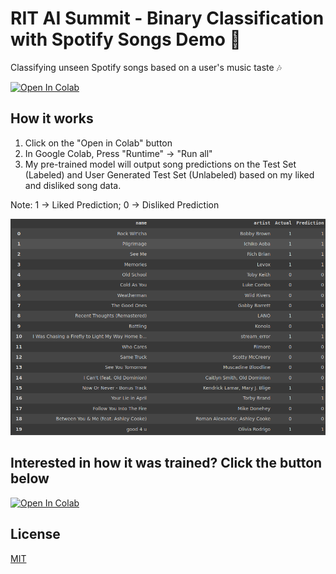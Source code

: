 # RIT AI Summit - Binary Classification with Spotify Songs Demo 🎵

Classifying unseen Spotify songs based on a user's music taste 🎶

[![Open In Colab](https://colab.research.google.com/assets/colab-badge.svg)](https://colab.research.google.com/drive/1CPTqT96Zs1bMMNvzGaq8kf3aziiXfvS4#offline=true&sandboxMode=true)
## How it works
1. Click on the "Open in Colab" button
2. In Google Colab, Press "Runtime" -> "Run all"
3. My pre-trained model will output song predictions on the Test Set (Labeled) and User Generated Test Set (Unlabeled) based on my liked and disliked song data.

Note: 1 -> Liked Prediction; 0 -> Disliked Prediction

![alt text](https://github.com/flyseddy/Binary-Classification-of-Spotify-Songs-using-Audio-Analysis-Features/blob/main/Predictions.png?raw=true)

## Interested in how it was trained? Click the button below
[![Open In Colab](https://colab.research.google.com/assets/colab-badge.svg)](https://colab.research.google.com/drive/1toyDqe2bovdjyhjLfvnQs8LV3lPfoF1o#offline=true&sandboxMode=true)

## License
[MIT](https://choosealicense.com/licenses/mit/)

